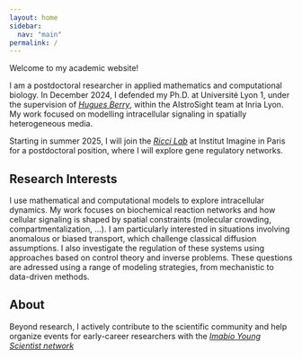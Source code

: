 ```yaml
---
layout: home
sidebar:
  nav: "main"
permalink: /
---
```

Welcome to my academic website!

I am a postdoctoral researcher in applied mathematics and computational biology. In December 2024, I defended my Ph.D. at Université Lyon 1, under the supervision of *[Hugues Berry](https://hberry.gitlabpages.inria.fr/mywebpage/)*, within the AIstroSight team at Inria Lyon. My work focused on modelling intracellular signaling in spatially heterogeneous media.

Starting in summer 2025, I will join the *[Ricci Lab](https://www.ricci-lab.com)* at Institut Imagine in Paris for a postdoctoral position, where I will explore gene regulatory networks.

## Research Interests

I use mathematical and computational models to explore intracellular dynamics. My work focuses on biochemical reaction networks and how cellular signaling is shaped by spatial constraints (molecular crowding, compartmentalization, ...). I am particularly interested in situations involving anomalous or biased transport, which challenge classical diffusion assumptions. I also investigate the regulation of these systems using approaches based on control theory and inverse problems. These questions are adressed using a range of modeling strategies, from mechanistic to data-driven methods.

## About

Beyond research, I actively contribute to the scientific community and help organize events for early-career researchers with the *[Imabio Young Scientist network](https://sites.google.com/view/iysn/home)*
